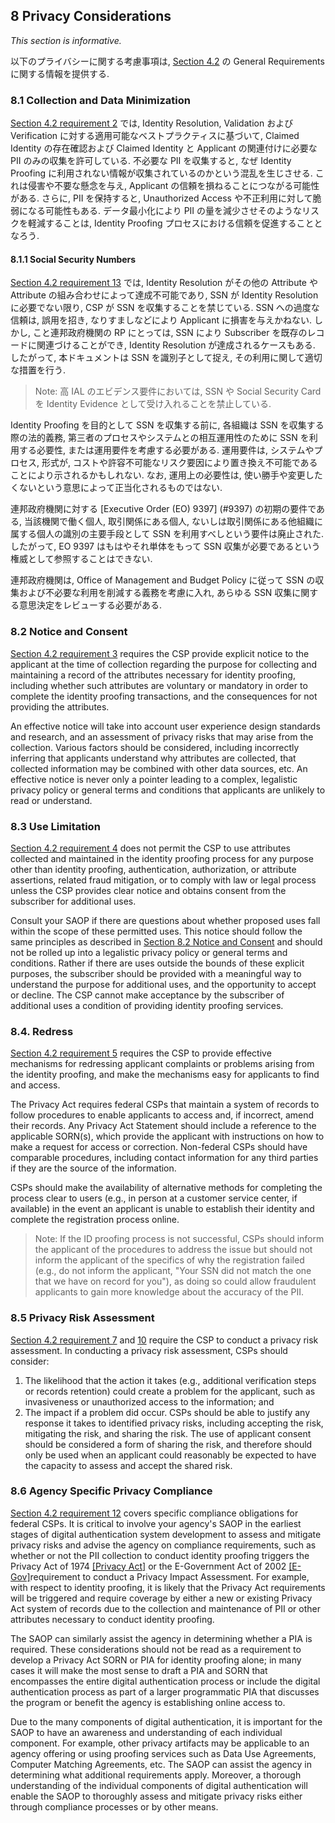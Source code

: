 <a name="sec8"></a>

<div class="breaker"></div>

## <a name="privacy-section-header"></a> 8 Privacy Considerations

_This section is informative._

以下のプライバシーに関する考慮事項は, [Section 4.2](#genProofReqs) の General Requirements に関する情報を提供する.

<!-- These privacy considerations provide information regarding the General Requirements set forth in [Section 4.2](#genProofReqs). -->

### 8.1 Collection and Data Minimization

[Section 4.2 requirement 2](#4.2-r2) では, Identity Resolution, Validation および Verification に対する適用可能なベストプラクティスに基づいて, Claimed Identity の存在確認および Claimed Identity と Applicant の関連付けに必要な PII のみの収集を許可している. 不必要な PII を収集すると, なぜ Identity Proofing に利用されない情報が収集されているのかという混乱を生じさせる. これは侵害や不要な懸念を与え, Applicant の信頼を損ねることにつながる可能性がある. さらに, PII を保持すると, Unauthorized Access や不正利用に対して脆弱になる可能性もある. データ最小化により PII の量を減少させそのようなリスクを軽減することは, Identity Proofing プロセスにおける信頼を促進することとなろう.

<!-- [Section 4.2 requirement 2](#4.2-r2) permits the collection of only the PII necessary to validate the existence of the claimed identity and associate the claimed identity to the applicant, based on best available practices for appropriate identity resolution, validation, and verification. Collecting unnecessary PII can create confusion regarding why information not being used for the identity proofing service is being collected. This leads to invasiveness or overreach concerns, which can lead to loss of applicant trust. Further, PII retention can become vulnerable to unauthorized access or use. Data minimization reduces the amount of PII vulnerable to unauthorized access or use, and encourages trust in the identity proofing process. -->

#### 8.1.1 Social Security Numbers

[Section 4.2 requirement 13](#4.2-r13) では, Identity Resolution がその他の Attribute や Attribute の組み合わせによって達成不可能であり, SSN が Identity Resolution に必要でない限り, CSP が SSN を収集することを禁じている. SSN への過度な信頼は, 誤用を招き, なりすましなどにより Applicant に損害を与えかねない. しかし, こと連邦政府機関の RP にとっては, SSN により Subscriber を既存のレコードに関連づけることができ, Identity Resolution が達成されるケースもある. したがって, 本ドキュメントは SSN を識別子として捉え, その利用に関して適切な措置を行う.
> Note: 高 IAL のエビデンス要件においては, SSN や Social Security Card を Identity Evidence として受け入れることを禁止している.

<!-- [Section 4.2 requirement 13](#4.2-r13) does not permit the CSP to collect the SSN unless it is necessary for performing identity resolution, when resolution cannot be accomplished by collection of another attribute or combination of attributes. Overreliance on the SSN can contribute to misuse and place the applicant at risk of harm, such as through identity theft. Nonetheless, the SSN may achieve identity resolution for RPs in particular federal agencies that use SSNs to correlate a subscriber to existing records. Thus, this document recognizes the role of the SSN as an identifier and makes appropriate allowance for its use. -->
<!-- > Note: Evidence requirements at the higher IALs preclude using the SSN or the Social Security Card as acceptable identity evidence. -->

Identity Proofing を目的として SSN を収集する前に, 各組織は SSN を収集する際の法的義務, 第三者のプロセスやシステムとの相互運用性のために SSN を利用する必要性, または運用要件を考慮する必要がある. 運用要件は, システムやプロセス, 形式が, コストや許容不可能なリスク要因により置き換え不可能であることにより示されるかもしれない. なお, 運用上の必要性は, 使い勝手や変更したくないという意思によって正当化されるものではない.

<!-- Prior to collecting the SSN for identity proofing, organizations need to consider any legal obligation to collect the SSN, the necessity of using the SSN for interoperability with third party processes and systems, or operational requirements. Operational requirements can be demonstrated by an inability to alter systems, processes, or forms due to cost or unacceptable levels of risk. Operational necessity is not justified by ease of use or unwillingness to change. -->

連邦政府機関に対する [Executive Order (EO) 9397] (#9397) の初期の要件である, 当該機関で働く個人, 取引関係にある個人, ないしは取引関係にある他組織に属する個人の識別の主要手段として SSN を利用すべしという要件は廃止された. したがって, EO 9397 はもはやそれ単体をもって SSN 収集が必要であるという権威として参照することはできない.

<!-- For federal agencies, the initial requirement in [Executive Order (EO) 9397] (#9397) to use the SSN as a primary means of identification for individuals working for, with, or conducting business with their agency, has since been eliminated. Accordingly, EO 9397 cannot be referenced as the sole authority establishing the collection of the SSN as necessary. -->

連邦政府機関は, Office of Management and Budget Policy に従って SSN の収集および不必要な利用を削減する義務を考慮に入れ, あらゆる SSN 収集に関する意思決定をレビューする必要がある.

<!-- Federal agencies need to review any decision to collect the SSN relative to their obligation to reduce the collection and unnecessary use of SSNs under Office of Management and Budget policy. -->

### <a name="consent"></a>8.2 Notice and Consent

[Section 4.2 requirement 3](4.2-r3) requires the CSP provide explicit notice to the applicant at the time of collection regarding the purpose for collecting and maintaining a record of the attributes necessary for identity proofing, including whether such attributes are voluntary or mandatory in order to complete the identity proofing transactions, and the consequences for not providing the attributes.

An effective notice will take into account user experience design standards and research, and an assessment of privacy risks that may arise from the collection. Various factors should be considered, including incorrectly inferring that applicants understand why attributes are collected, that collected information may be combined with other data sources, etc. An effective notice is never only a pointer leading to a complex, legalistic privacy policy or general terms and conditions that applicants are unlikely to read or understand.

### 8.3 Use Limitation

[Section 4.2 requirement 4](#4.2-r4) does not permit the CSP to use attributes collected and maintained in the identity proofing process for any purpose other than identity proofing, authentication, authorization, or attribute assertions, related fraud mitigation, or to comply with law or legal process unless the CSP provides clear notice and obtains consent from the subscriber for additional uses.

Consult your SAOP if there are questions about whether proposed uses fall within the scope of these permitted uses. This notice should follow the same principles as described in [Section 8.2 Notice and Consent](#consent) and should not be rolled up into a legalistic privacy policy or general terms and conditions. Rather if there are uses outside the bounds of these explicit purposes, the subscriber should be provided with a meaningful way to understand the purpose for additional uses, and the opportunity to accept or decline. The CSP cannot make acceptance by the subscriber of additional uses a condition of providing identity proofing services.

### 8.4. Redress

[Section 4.2 requirement 5](#4.2-r5) requires the CSP to provide effective mechanisms for redressing applicant complaints or problems arising from the identity proofing, and make the mechanisms easy for applicants to find and access.

The Privacy Act requires federal CSPs that maintain a system of records to follow procedures to enable applicants to access and, if incorrect, amend their records. Any Privacy Act Statement should include a reference to the applicable SORN(s), which provide the applicant with instructions on how to make a request for access or correction. Non-federal CSPs should have comparable procedures, including contact information for any third parties if they are the source of the information.

CSPs should make the availability of alternative methods for completing the process clear to users (e.g., in person at a customer service center, if available) in the event an applicant is unable to establish their identity and complete the registration process online.

> Note: If the ID proofing process is not successful, CSPs should inform the applicant of the procedures to address the issue but should not inform the applicant of the specifics of why the registration failed (e.g., do not inform the applicant, "Your SSN did not match the one that we have on record for you"), as doing so could allow fraudulent applicants to gain more knowledge about the accuracy of the PII.


### 8.5 Privacy Risk Assessment

[Section 4.2 requirement 7](#4.2-r7) and [10](#4.2-r13) require the CSP to conduct a privacy risk assessment. In conducting a privacy risk assessment, CSPs should consider:

1. The likelihood that the action it takes (e.g., additional verification steps or records retention) could create a problem for the applicant, such as invasiveness or unauthorized access to the information; and
2. The impact if a problem did occur. CSPs should be able to justify any response it takes to identified privacy risks, including accepting the risk, mitigating the risk, and sharing the risk. The use of applicant consent should be considered a form of sharing the risk, and therefore should only be used when an applicant could reasonably be expected to have the capacity to assess and accept the shared risk.

### 8.6 Agency Specific Privacy Compliance

[Section 4.2 requirement 12](#4.2-r12) covers specific compliance obligations for federal CSPs. It is critical to involve your agency's SAOP in the earliest stages of digital authentication system development to assess and mitigate privacy risks and advise the agency on compliance requirements, such as whether or not the PII collection to conduct identity proofing triggers the Privacy Act of 1974 [[Privacy Act]](#PrivacyAct) or the E-Government Act of 2002 [[E-Gov]](#E-Gov)requirement to conduct a Privacy Impact Assessment. For example, with respect to identity proofing, it is likely that the Privacy Act requirements will be triggered and require coverage by either a new or existing Privacy Act system of records due to the collection and maintenance of PII or other attributes necessary to conduct identity proofing.

The SAOP can similarly assist the agency in determining whether a PIA is required. These considerations should not be read as a requirement to develop a Privacy Act SORN or PIA for identity proofing alone; in many cases it will make the most sense to draft a PIA and SORN that encompasses the entire digital authentication process or include the digital authentication process as part of a larger programmatic PIA that discusses the program or benefit the agency is establishing online access to.

Due to the many components of digital authentication, it is important for the SAOP to have an awareness and understanding of each individual component. For example, other privacy artifacts may be applicable to an agency offering or using proofing services such as Data Use Agreements, Computer Matching Agreements, etc. The SAOP can assist the agency in determining what additional requirements apply. Moreover, a thorough understanding of the individual components of digital authentication will enable the SAOP to thoroughly assess and mitigate privacy risks either through compliance processes or by other means.
